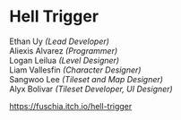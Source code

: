 # Hell Trigger 
Ethan Uy          *(Lead Developer)*  
Aliexis Alvarez   *(Programmer)*  
Logan Leilua      *(Level Designer)*  
Liam Vallesfin    *(Character Designer)*  
Sangwoo Lee       *(Tileset and Map Designer)*  
Alyx Bolivar      *(Tileset Developer, UI Designer)*  

https://fuschia.itch.io/hell-trigger
